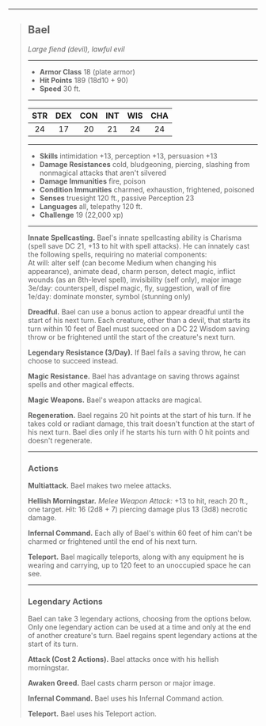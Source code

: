 ***
> ## Bael
> *Large fiend (devil), lawful evil*
> 
> ***
> 
> - **Armor Class** 18 (plate armor)
> - **Hit Points** 189 (18d10 + 90)
> - **Speed** 30 ft.
> 
> ***
> 
> |STR|DEX|CON|INT|WIS|CHA|
> |:---:|:---:|:---:|:---:|:---:|:---:|
> |24|17|20|21|24|24|
> 
> ***
> 
> - **Skills** intimidation +13, perception +13, persuasion +13
> - **Damage Resistances** cold, bludgeoning, piercing, slashing from nonmagical attacks that aren't silvered
> - **Damage Immunities** fire, poison
> - **Condition Immunities** charmed, exhaustion, frightened, poisoned
> - **Senses** truesight 120 ft., passive Perception 23
> - **Languages** all, telepathy 120 ft.
> - **Challenge** 19 (22,000 xp)
> 
> ***
> 
> **Innate Spellcasting.** Bael's innate spellcasting ability is Charisma (spell save DC 21, +13 to hit with spell attacks). He can innately cast the following spells, requiring no material components:  
> At will: alter self (can become Medium when changing his appearance), animate dead, charm person, detect magic, inflict wounds (as an 8th-level spell), invisibility (self only), major image  
> 3e/day: counterspell, dispel magic, fly, suggestion, wall of fire  
> 1e/day: dominate monster, symbol (stunning only)
> 
> **Dreadful.** Bael can use a bonus action to appear dreadful until the start of his next turn. Each creature, other than a devil, that starts its turn within 10 feet of Bael must succeed on a DC 22 Wisdom saving throw or be frightened until the start of the creature's next turn.
> 
> **Legendary Resistance (3/Day).** If Bael fails a saving throw, he can choose to succeed instead.
> 
> **Magic Resistance.** Bael has advantage on saving throws against spells and other magical effects.
> 
> **Magic Weapons.** Bael's weapon attacks are magical.
> 
> **Regeneration.** Bael regains 20 hit points at the start of his turn. If he takes cold or radiant damage, this trait doesn't function at the start of his next turn. Bael dies only if he starts his turn with 0 hit points and doesn't regenerate.
> 
> ***
> 
> ### Actions
> **Multiattack.** Bael makes two melee attacks.
> 
> **Hellish Morningstar.** *Melee Weapon Attack:* +13 to hit, reach 20 ft., one target. *Hit:* 16 (2d8 + 7) piercing damage plus 13 (3d8) necrotic damage.
> 
> **Infernal Command.** Each ally of Bael's within 60 feet of him can't be charmed or frightened until the end of his next turn.
> 
> **Teleport.** Bael magically teleports, along with any equipment he is wearing and carrying, up to 120 feet to an unoccupied space he can see.
> 
> ***
> 
> ### Legendary Actions
> Bael can take 3 legendary actions, choosing from the options below. Only one legendary action can be used at a time and only at the end of another creature's turn. Bael regains spent legendary actions at the start of its turn.
> 
> **Attack (Cost 2 Actions).** Bael attacks once with his hellish morningstar.
> 
> **Awaken Greed.** Bael casts charm person or major image.
> 
> **Infernal Command.** Bael uses his Infernal Command action.
> 
> **Teleport.** Bael uses his Teleport action.